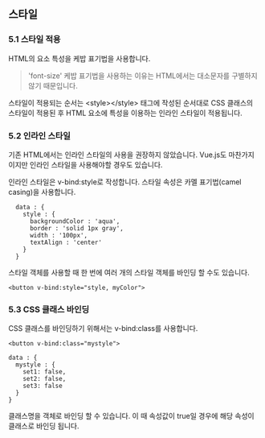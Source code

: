 ## 스타일

### 5.1 스타일 적용

HTML의 요소 특성을 케밥 표기법을 사용합니다.
> 'font-size'
케밥 표기법을 사용하는 이유는 HTML에서는 대소문자를 구별하지 않기 때문입니다.

스타일이 적용되는 순서는 &lt;style&gt;&lt;/style&gt; 태그에 작성된 순서대로 CSS 클래스의 스타일이 적용된 후 HTML 요소에 특성을 이용하는 인라인 스타일이 적용됩니다.

### 5.2 인라인 스타일

기존 HTML에서는 인라인 스타일의 사용을 권장하지 않았습니다.
Vue.js도 마찬가지 이지만 인라인 스타일을 사용해야할 경우도 있습니다.

인라인 스타일은 v-bind:style로 작성합니다. 스타일 속성은 카멜 표기법(camel casing)을 사용합니다. 

```
  data : {
    style : {
      backgroundColor : 'aqua',
      border : 'solid 1px gray',
      width : '100px',
      textAlign : 'center'
    }
  }
```

스타일 객체를 사용할 때 한 번에 여러 개의 스타일 객체를 바인딩 할 수도 있습니다.

```
<button v-bind:style="style, myColor">
```

### 5.3 CSS 클래스 바인딩

CSS 클래스를 바인딩하기 위해서는 v-bind:class를 사용합니다.

```
<button v-bind:class="mystyle">

data : {
  mystyle : {
    set1: false,
    set2: false,
    set3: false
  }
}
```

클래스명을 객체로 바인딩 할 수 있습니다. 이 때 속성값이 true일 경우에 해당 속성이 클래스로 바인딩 됩니다.